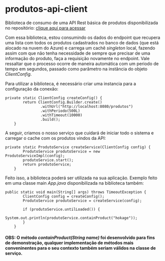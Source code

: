 # produtos-api-client
Biblioteca de consumo de uma API Rest básica de produtos disponibilizada no repositório: <a href="https://github.com/GabrielSantosGM/produtos-api-service">clique aqui para acessar</a>  

Com essa biblioteca, estou consumindo os dados do endpoint que recupera uma lista com todos os produtos cadastrados no banco de dados (que está alocado na nuvem do Azure) e carrega um cachê _singleton_ local, fazendo assim com que não tenha necessidade de sempre que precisar de uma informação do produto, faça a requisição novamente no endpoint. Vale ressaltar que o processo ocorre de maneira automática com um periodo de tempo em segundos, passado como parâmetro na instância do objeto *ClientConfig*. 

Para utilizar a biblioteca, é necessário criar uma instancia para a configuração da conexão: 
```
private static ClientConfig createConfig() {
        return ClientConfig.Builder.create()
                .withUrl("http://localhost:8080/produtos")
                .withPeriodo(500L)
                .withTimeout(10000)
                .build();
    }
```

A seguir, criamos o nosso serviço que cuidará de iniciar todo o sistema e carregar o cache com os produtos vindos da API:
```
private static ProdutoService createService(ClientConfig config) {
        ProdutoService produtoService = new ProdutoServiceImpl(config);
        produtoService.start();
        return produtoService;
    }
```

Feito isso, a biblioteca poderá ser utilizada na sua aplicação. Exemplo feito em uma classe main *App.java* disponibilizada na biblioteca também:
```
public static void main(String[] args) throws TimeoutException {
        ClientConfig config = createConfig();
        ProdutoService produtoService = createService(config);

        if (produtoService.untilLoaded()) {
            System.out.println(produtoService.containProduct("hokage"));
        }
    }
```  
#### OBS: O método *containProduct(String name)* foi desenvolvido para fins de demonstração, qualquer implementação de métodos mais conveninentes para o seu contexto também seriam válidos na classe de serviço.
